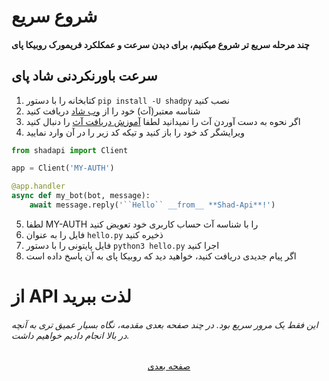 # شروع سریع
#### چند مرحله سریع تر شروع میکنیم، برای دیدن سرعت و عمکلکرد فریمورک روبیکا پای


## سرعت باورنکردنی شاد پای

1. کتابخانه را با دستور ```pip install -U shadpy``` نصب کنید
2. شناسه معتبر(آث) خود را از [وب شاد](https://web.shad.ir/ "وب شاد") دریافت کنید
3. اگر نحوه به دست آوردن آث را نمیدانید لطفا [آموزش دریافت آث](link) را دنبال کنید 
4. ویرایشگر کد خود را باز کنید و تیکه کد زیر را در آن وارد نمایید
```python
from shadapi import Client

app = Client('MY-AUTH')

@app.handler
async def my_bot(bot, message):
    await message.reply('``Hello`` __from__ **Shad-Api**!')
```
5. لطفا MY-AUTH را با شناسه آث حساب کاربری خود تعویض کنید
6. فایل را به عنوان ```hello.py``` ذخیره کنید
7. فایل پایتونی را با دستور ```python3 hello.py``` اجرا کنید
8. اگر پیام جدیدی دریافت کنید، خواهید دید که روبیکا پای به آن پاسخ داده است

# از API لذت ببرید
###### این فقط یک مرور سریع بود. در چند صفحه بعدی مقدمه، نگاه بسیار عمیق تری به آنچه در بالا انجام دادیم خواهیم داشت.

<p align="center">
    <a href="https://github.com/HoseanRC/shad-api/blob/master/docs/Install-Guide.md">
        صفحه بعدی
    </a>
</p>
